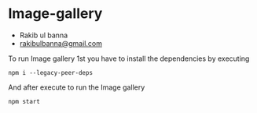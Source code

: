 # Image-gallery
- Rakib ul banna
- rakibulbanna@gmail.com

To run Image gallery 1st you have to install the dependencies by executing
```
npm i --legacy-peer-deps

```
And after execute to run the Image gallery
```
npm start

```

